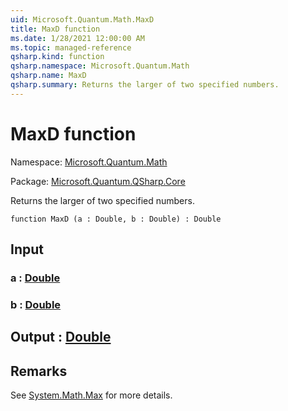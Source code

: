```yaml
---
uid: Microsoft.Quantum.Math.MaxD
title: MaxD function
ms.date: 1/28/2021 12:00:00 AM
ms.topic: managed-reference
qsharp.kind: function
qsharp.namespace: Microsoft.Quantum.Math
qsharp.name: MaxD
qsharp.summary: Returns the larger of two specified numbers.
---
```


# MaxD function

Namespace: [Microsoft.Quantum.Math](xref:Microsoft.Quantum.Math)

Package: [Microsoft.Quantum.QSharp.Core](https://nuget.org/packages/Microsoft.Quantum.QSharp.Core)


Returns the larger of two specified numbers.

```qsharp
function MaxD (a : Double, b : Double) : Double
```


## Input

### a : [Double](xref:microsoft.quantum.lang-ref.double)




### b : [Double](xref:microsoft.quantum.lang-ref.double)





## Output : [Double](xref:microsoft.quantum.lang-ref.double)



## Remarks

See [System.Math.Max](https://docs.microsoft.com/dotnet/api/system.math.max) for more details.